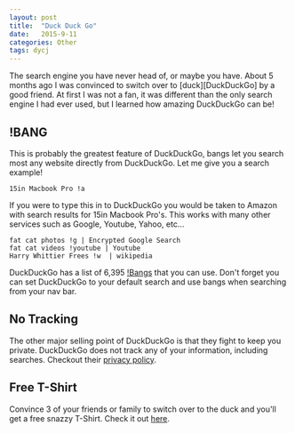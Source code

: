 ```yaml
---
layout: post
title:  "Duck Duck Go"
date:   2015-9-11
categories: Other
tags: dycj
---
```

The search engine you have never head of, or maybe you have. About 5 months ago I was convinced to switch over to [duck][DuckDuckGo] by a good friend. At first I was not a fan, it was different than the only search engine I had ever used, but I learned how amazing DuckDuckGo can be!

## !BANG
This is probably the greatest feature of DuckDuckGo, bangs let you search most any website directly from DuckDuckGo. Let me give you a search example!

    15in Macbook Pro !a

If you were to type this in to DuckDuckGo you would be taken to Amazon with search results for 15in Macbook Pro's. This works with many other services such as Google, Youtube, Yahoo, etc...

    fat cat photos !g | Encrypted Google Search
    fat cat videos !youtube | Youtube
    Harry Whittier Frees !w  | wikipedia


DuckDuckGo has a list of 6,395 [!Bangs] that you can use. Don't forget you can set DuckDuckGo to your default search and use bangs when searching from your nav bar.


## No Tracking
The other major selling point of DuckDuckGo is that they fight to keep you private. DuckDuckGo does not track any of your information, including searches. Checkout their [privacy policy][private].


## Free T-Shirt
Convince 3 of your friends or family to switch over to the duck and you'll get a free snazzy T-Shirt. Check it out [here][tshirt].



[duck]: http://duckduckgo.com
[!Bangs]: https://duckduckgo.com/bang
[private]: https://duckduckgo.com/privacy
[tshirt]: https://duckduckgo.com/spread
